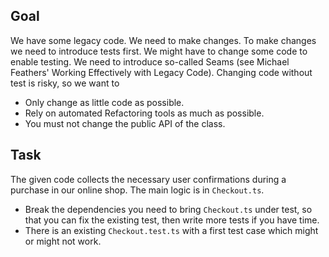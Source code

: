 Goal
----

We have some legacy code. We need to make changes.
To make changes we need to introduce tests first.
We might have to change some code to enable testing.
We need to introduce so-called Seams (see Michael
Feathers' Working Effectively with Legacy Code).
Changing code without test is risky, so we want to

* Only change as little code as possible.
* Rely on automated Refactoring tools as much as possible.
* You must not change the public API of the class.

Task
----

The given code collects the necessary user confirmations
during a purchase in our online shop. The main logic is in `Checkout.ts`.

* Break the dependencies you need to bring `Checkout.ts` under test, so that you can fix the existing test, then write more tests if you have time.
* There is an existing `Checkout.test.ts` with a first test case which might or might not work.
